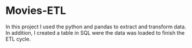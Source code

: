 # Movies-ETL

In this project I used the python and pandas to extract and transform data. In addition, I created a table in SQL were the data was loaded to finish the ETL cycle. 